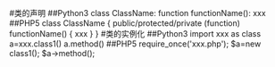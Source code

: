 #类的声明
##Python3
	class ClassName:
		function functionName():
			xxx
##PHP5
	class ClassName
	{
		public/protected/private (function) functionName()
		{
			xxx
		}
	}
#类的实例化
##Python3
	import xxx as class
	a=xxx.class1()
	a.method()
##PHP5
	require_once('xxx.php');
	$a=new class1();
	$a->method();
